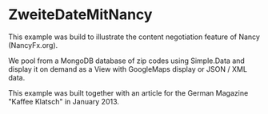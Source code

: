 ZweiteDateMitNancy
==================

This example was build to illustrate the content negotiation feature of Nancy (NancyFx.org).

We pool from a MongoDB database of zip codes using Simple.Data and display it on demand as a View with GoogleMaps display or JSON / XML data.

This example was built together with an article for the German Magazine "Kaffee Klatsch" in January 2013.
